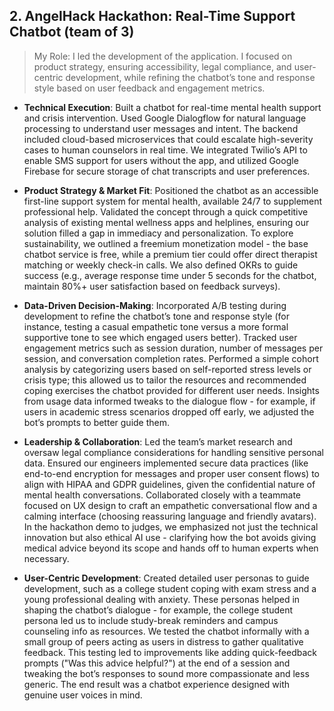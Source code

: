 ## 2. AngelHack Hackathon: Real-Time Support Chatbot (team of 3)

> My Role: I led the development of the application. I focused on product strategy, ensuring accessibility, legal compliance, and user-centric development, while refining the chatbot’s tone and response style based on user feedback and engagement metrics.

- **Technical Execution**: Built a chatbot for real-time mental health support and crisis intervention. Used Google Dialogflow for natural language processing to understand user messages and intent. The backend included cloud-based microservices that could escalate high-severity cases to human counselors in real time. We integrated Twilio’s API to enable SMS support for users without the app, and utilized Google Firebase for secure storage of chat transcripts and user preferences.  

- **Product Strategy & Market Fit**: Positioned the chatbot as an accessible first-line support system for mental health, available 24/7 to supplement professional help. Validated the concept through a quick competitive analysis of existing mental wellness apps and helplines, ensuring our solution filled a gap in immediacy and personalization. To explore sustainability, we outlined a freemium monetization model - the base chatbot service is free, while a premium tier could offer direct therapist matching or weekly check-in calls. We also defined OKRs to guide success (e.g., average response time under 5 seconds for the chatbot, maintain 80%+ user satisfaction based on feedback surveys).  

- **Data-Driven Decision-Making**: Incorporated A/B testing during development to refine the chatbot’s tone and response style (for instance, testing a casual empathetic tone versus a more formal supportive tone to see which engaged users better). Tracked user engagement metrics such as session duration, number of messages per session, and conversation completion rates. Performed a simple cohort analysis by categorizing users based on self-reported stress levels or crisis type; this allowed us to tailor the resources and recommended coping exercises the chatbot provided for different user needs. Insights from usage data informed tweaks to the dialogue flow - for example, if users in academic stress scenarios dropped off early, we adjusted the bot’s prompts to better guide them.  

- **Leadership & Collaboration**: Led the team’s market research and oversaw legal compliance considerations for handling sensitive personal data. Ensured our engineers implemented secure data practices (like end-to-end encryption for messages and proper user consent flows) to align with HIPAA and GDPR guidelines, given the confidential nature of mental health conversations. Collaborated closely with a teammate focused on UX design to craft an empathetic conversational flow and a calming interface (choosing reassuring language and friendly avatars). In the hackathon demo to judges, we emphasized not just the technical innovation but also ethical AI use - clarifying how the bot avoids giving medical advice beyond its scope and hands off to human experts when necessary.  

- **User-Centric Development**: Created detailed user personas to guide development, such as a college student coping with exam stress and a young professional dealing with anxiety. These personas helped in shaping the chatbot’s dialogue - for example, the college student persona led us to include study-break reminders and campus counseling info as resources. We tested the chatbot informally with a small group of peers acting as users in distress to gather qualitative feedback. This testing led to improvements like adding quick-feedback prompts ("Was this advice helpful?") at the end of a session and tweaking the bot’s responses to sound more compassionate and less generic. The end result was a chatbot experience designed with genuine user voices in mind.  
